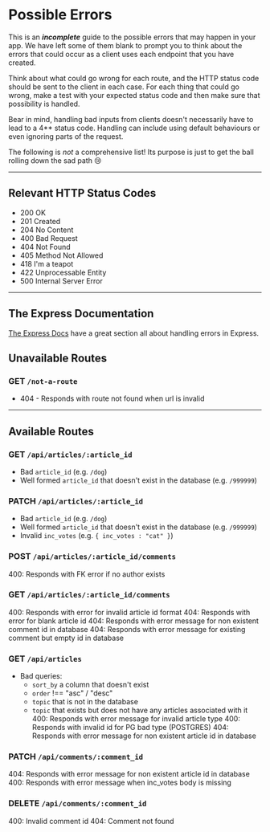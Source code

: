 # Possible Errors

This is an _**incomplete**_ guide to the possible errors that may happen in your app. We have left some of them blank to prompt you to think about the errors that could occur as a client uses each endpoint that you have created.

Think about what could go wrong for each route, and the HTTP status code should be sent to the client in each case.
For each thing that could go wrong, make a test with your expected status code and then make sure that possibility is handled.

Bear in mind, handling bad inputs from clients doesn't necessarily have to lead to a 4\*\* status code. Handling can include using default behaviours or even ignoring parts of the request.

The following is _not_ a comprehensive list! Its purpose is just to get the ball rolling down the sad path 😢

---

## Relevant HTTP Status Codes

- 200 OK
- 201 Created
- 204 No Content
- 400 Bad Request
- 404 Not Found
- 405 Method Not Allowed
- 418 I'm a teapot
- 422 Unprocessable Entity
- 500 Internal Server Error

---

## The Express Documentation

[The Express Docs](https://expressjs.com/en/guide/error-handling.html) have a great section all about handling errors in Express.

## Unavailable Routes

### GET `/not-a-route`

- 404 - Responds with route not found when url is invalid

---

## Available Routes

### GET `/api/articles/:article_id`

- Bad `article_id` (e.g. `/dog`)
- Well formed `article_id` that doesn't exist in the database (e.g. `/999999`)

### PATCH `/api/articles/:article_id`

- Bad `article_id` (e.g. `/dog`)
- Well formed `article_id` that doesn't exist in the database (e.g. `/999999`)
- Invalid `inc_votes` (e.g. `{ inc_votes : "cat" }`)

### POST `/api/articles/:article_id/comments`

400: Responds with FK error if no author exists

### GET `/api/articles/:article_id/comments`

400: Responds with error for invalid article id format
404: Responds with error for blank article id
404: Responds with error message for non existent comment id in database
404: Responds with error message for existing comment but empty id in database

### GET `/api/articles`

- Bad queries:
  - `sort_by` a column that doesn't exist
  - `order` !== "asc" / "desc"
  - `topic` that is not in the database
  - `topic` that exists but does not have any articles associated with it
    400: Responds with error message for invalid article type
    400: Responds with invalid id for PG bad type (POSTGRES)
    404: Responds with error message for non existent article id in database

### PATCH `/api/comments/:comment_id`

404: Responds with error message for non existent article id in database
400: Responds with error message when inc_votes body is missing

### DELETE `/api/comments/:comment_id`

400: Invalid comment id
404: Comment not found
